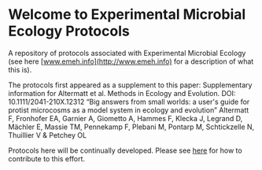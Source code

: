# Welcome to Experimental Microbial Ecology Protocols

A repository of protocols associated with Experimental Microbial Ecology (see here [www.emeh.info](http://www.emeh.info) for a description of what this is).

The protocols first appeared as a supplement to this paper: Supplementary information for Altermatt et al. Methods in Ecology and Evolution. DOI: 10.1111/2041-210X.12312
“Big answers from small worlds: a user's guide for protist microcosms as a model system in ecology and evolution” Altermatt F, Fronhofer EA, Garnier A, Giometto A, Hammes F, Klecka J, Legrand D, Mächler E, Massie TM, Pennekamp F, Plebani M, Pontarp M, Schtickzelle N, Thuillier V & Petchey OL

Protocols here will be continually developed. Please see [here](contributing.md) for how to contribute to this effort.